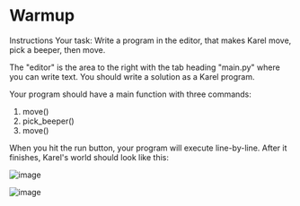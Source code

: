 # Warmup

Instructions
Your task: Write a program in the editor, that makes Karel move, pick a beeper, then move.

The "editor" is the area to the right with the tab heading "main.py" where you can write text. You should write a solution as a Karel program.

Your program should have a main function with three commands:

1. move()
2. pick_beeper()
3. move()

When you hit the run button, your program will execute line-by-line. After it finishes, Karel's world should look like this:

![image](https://user-images.githubusercontent.com/97858274/235111713-6d23a536-998c-47c4-b9d5-26b7b9f8cef5.png)

![image](https://user-images.githubusercontent.com/97858274/235111564-0be562d1-9c5a-497d-984f-b7b72ed0feff.png)

